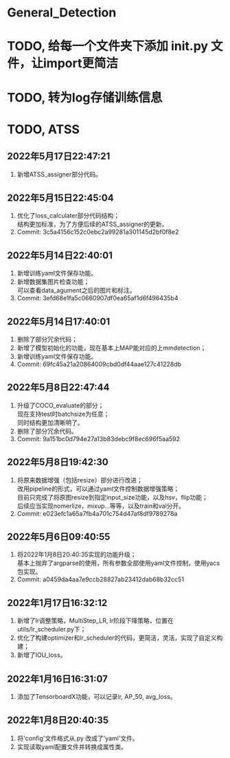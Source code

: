 # General_Detection
# TODO, 给每一个文件夹下添加 __init__.py 文件，让import更简洁
# TODO, 转为log存储训练信息
# TODO, ATSS

## 2022年5月17日22:47:21
1. 新增ATSS_assigner部分代码。

## 2022年5月15日22:45:04
1. 优化了loss_calculater部分代码结构；  
   结构更加标准，为了方便后续的ATSS_assigner的更新。
2. Commit: 3c5a4156c152c0ebc2a99281a301145d2bf0f8e2

## 2022年5月14日22:40:01
1. 新增训练yaml文件保存功能。
2. 新增数据集图片检查功能；  
   可以查看data_agument之后的图片和标注。
3. Commit: 3efd68e1fa5c0660907df0ea65af1d6f496435b4

## 2022年5月14日17:40:01
1. 删除了部分冗余代码；
2. 新增了模型初始化的功能，现在基本上MAP能对应的上mmdetection；
3. 新增训练yaml文件保存功能。
4. Commit: 69fc45a21a20864009cbd0df44aae127c41228db

## 2022年5月8日22:47:44
1. 升级了COCO_evaluate的部分；  
   现在支持test时batchsize为任意；  
   同时结构更加清晰明了。
2. 删除了部分冗余代码。
3. Commit: 9a151bc0d794e27a13b83debc9f8ec696f5aa592

## 2022年5月8日19:42:30
1. 将原来数据增强（包括resize）部分进行改进；  
   改用pipeline的形式，可以通过yaml文件控制数据增强策略；  
   目前只完成了将原图resize到指定input_size功能，以及hsv，flip功能；  
   后续应当实现nomerlize，mixup...等等，以及train和val分开。
2. Commit: e023efc1a65a7fb4a701c754d47af8df9789278a

## 2022年5月6日09:40:55
1. 将2022年1月8日20:40:35实现的功能升级；  
   基本上抛弃了argparse的使用，所有参数全部使用yaml文件控制，使用yacs包实现。  
2. Commit: a0459da4aa7e9ccb28827ab23412dab68b32cc51

## 2022年1月17日16:32:12
1. 新增了lr调整策略，MultiStep_LR, lr阶段下降策略，位置在utils/lr_scheduler.py下；
2. 优化了构建optimizer和lr_scheduler的代码，更简洁，灵活，实现了自定义构建；
3. 新增了IOU_loss。

## 2022年1月16日16:31:07
1. 添加了TensorboardX功能，可以记录lr, AP_50, avg_loss。

## 2022年1月8日20:40:35
1. 将'config'文件格式从.py 改成了'yaml'文件。
2. 实现读取yaml配置文件并转换成属性类。

